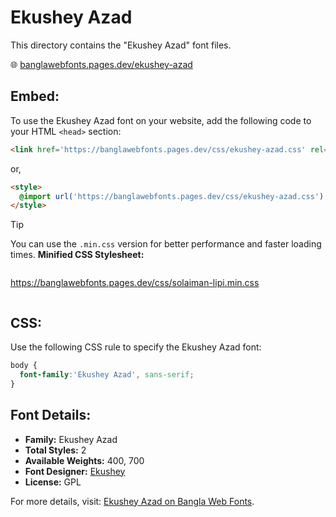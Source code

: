 # Ekushey Azad

This directory contains the "Ekushey Azad" font files.

🌐 [banglawebfonts.pages.dev/ekushey-azad](https://banglawebfonts.pages.dev/ekushey-azad/)

## Embed:
To use the Ekushey Azad font on your website, add the following code to your HTML `<head>` section:
```html
<link href='https://banglawebfonts.pages.dev/css/ekushey-azad.css' rel='stylesheet'>
```

or,
```html
<style>
  @import url('https://banglawebfonts.pages.dev/css/ekushey-azad.css');
</style>
```

> [!TIP]
> You can use the `.min.css` version for better performance and faster loading times.
> **Minified CSS Stylesheet:**  
> ```
>
  https://banglawebfonts.pages.dev/css/solaiman-lipi.min.css
> ```

## CSS:
Use the following CSS rule to specify the Ekushey Azad font:
```css
body {
  font-family:'Ekushey Azad', sans-serif;
}
```

## Font Details:
- **Family:** Ekushey Azad
- **Total Styles:** 2
- **Available Weights:** 400, 700
- **Font Designer:** [Ekushey](https://ekushey.org/)
- **License:** GPL

For more details, visit: [Ekushey Azad on Bangla Web Fonts](https://banglawebfonts.pages.dev/ekushey-azad/#about).